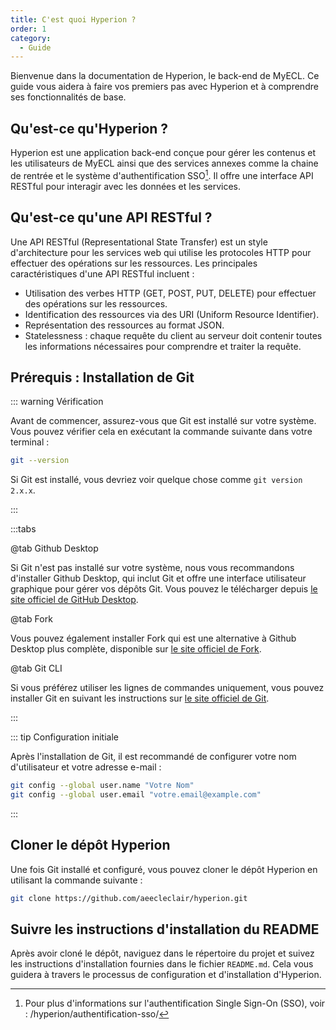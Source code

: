 ```yaml
---
title: C'est quoi Hyperion ?
order: 1
category:
  - Guide
---
```


Bienvenue dans la documentation de Hyperion, le back-end de MyECL. Ce guide vous aidera à faire vos premiers pas avec Hyperion et à comprendre ses fonctionnalités de base.

## Qu'est-ce qu'Hyperion ?

Hyperion est une application back-end conçue pour gérer les contenus et les utilisateurs de MyECL ainsi que des services annexes comme la chaine de rentrée et le système d'authentification SSO[^sso-note]. Il offre une interface API RESTful pour interagir avec les données et les services.

[^sso-note]: Pour plus d'informations sur l'authentification Single Sign-On (SSO), voir : /hyperion/authentification-sso/

## Qu'est-ce qu'une API RESTful ?

Une API RESTful (Representational State Transfer) est un style d'architecture pour les services web qui utilise les protocoles HTTP pour effectuer des opérations sur les ressources. Les principales caractéristiques d'une API RESTful incluent :

- Utilisation des verbes HTTP (GET, POST, PUT, DELETE) pour effectuer des opérations sur les ressources.
- Identification des ressources via des URI (Uniform Resource Identifier).
- Représentation des ressources au format JSON.
- Statelessness : chaque requête du client au serveur doit contenir toutes les informations nécessaires pour comprendre et traiter la requête.

## Prérequis : Installation de Git

::: warning Vérification

Avant de commencer, assurez-vous que Git est installé sur votre système. Vous pouvez vérifier cela en exécutant la commande suivante dans votre terminal :

```bash
git --version
```

Si Git est installé, vous devriez voir quelque chose comme `git version 2.x.x`.

:::

:::tabs

@tab Github Desktop

Si Git n'est pas installé sur votre système, nous vous recommandons d'installer Github Desktop, qui inclut Git et offre une interface utilisateur graphique pour gérer vos dépôts Git. Vous pouvez le télécharger depuis [le site officiel de GitHub Desktop](https://desktop.github.com/).

@tab Fork

Vous pouvez également installer Fork qui est une alternative à Github Desktop plus complète, disponible sur [le site officiel de Fork](https://git-fork.com/).

@tab Git CLI

Si vous préférez utiliser les lignes de commandes uniquement, vous pouvez installer Git en suivant les instructions sur [le site officiel de Git](https://git-scm.com/book/en/v2/Getting-Started-Installing-Git).

:::

::: tip Configuration initiale

Après l'installation de Git, il est recommandé de configurer votre nom d'utilisateur et votre adresse e-mail :

```bash
git config --global user.name "Votre Nom"
git config --global user.email "votre.email@example.com"
```

:::

## Cloner le dépôt Hyperion

Une fois Git installé et configuré, vous pouvez cloner le dépôt Hyperion en utilisant la commande suivante :

```bash
git clone https://github.com/aeecleclair/hyperion.git
```

## Suivre les instructions d'installation du README

Après avoir cloné le dépôt, naviguez dans le répertoire du projet et suivez les instructions d'installation fournies dans le fichier `README.md`. Cela vous guidera à travers le processus de configuration et d'installation d'Hyperion.
